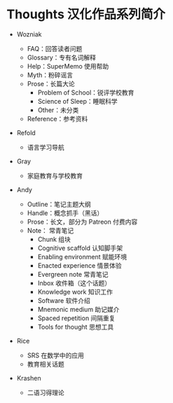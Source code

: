 # Thoughts 汉化作品系列简介

- Wozniak
  - FAQ：回答读者问题
  - Glossary：专有名词解释
  - Help：SuperMemo 使用帮助
  - Myth：粉碎谣言
  - Prose：长篇大论
    - Problem of School：锐评学校教育
    - Science of Sleep：睡眠科学
    - Other：未分类
  - Reference：参考资料

- Refold
  - 语言学习导航

- Gray
  - 家庭教育与学校教育

- Andy
  - Outline：笔记主题大纲
  - Handle：概念抓手（黑话）
  - Prose：长文，部分为 Patreon 付费内容
  - Note： 常青笔记
    - Chunk 组块
    - Cognitive scaffold 认知脚手架
    - Enabling environment 赋能环境
    - Enacted experience 情景体验
    - Evergreen note 常青笔记
    - Inbox 收件箱（这个话题）
    - Knowledge work 知识工作
    - Software 软件介绍
    - Mnemonic medium 助记媒介
    - Spaced repetition 间隔重复
    - Tools for thought 思想工具

- Rice
  - SRS 在数学中的应用
  - 教育相关话题

- Krashen
  - 二语习得理论
